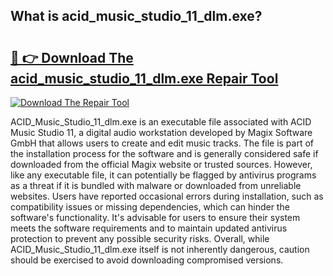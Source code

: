 ## What is acid_music_studio_11_dlm.exe? 

# <h2><a href="https://exedetect.com/download.php?acid_music_studio_11_dlm.exe">🔗 👉 Download The acid_music_studio_11_dlm.exe Repair Tool</a></h2>

[![Download The Repair Tool](https://exedetect.com/download-button.jpg)](https://exedetect.com/download.php?acid_music_studio_11_dlm.exe)

ACID_Music_Studio_11_dlm.exe is an executable file associated with ACID Music Studio 11, a digital audio workstation developed by Magix Software GmbH that allows users to create and edit music tracks. The file is part of the installation process for the software and is generally considered safe if downloaded from the official Magix website or trusted sources. However, like any executable file, it can potentially be flagged by antivirus programs as a threat if it is bundled with malware or downloaded from unreliable websites. Users have reported occasional errors during installation, such as compatibility issues or missing dependencies, which can hinder the software's functionality. It's advisable for users to ensure their system meets the software requirements and to maintain updated antivirus protection to prevent any possible security risks. Overall, while ACID_Music_Studio_11_dlm.exe itself is not inherently dangerous, caution should be exercised to avoid downloading compromised versions.